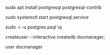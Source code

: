 sudo apt install postgresql postgresql-contrib

sudo systemctl start postgresql.service

sudo -i -u postgres
psql
\q

createuser --interactive
createdb docmanager;

user
docmanager